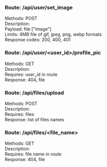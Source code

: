 ### Route: /api/user/set_image
Methods: POST  
Description:  
Payload: file ["image"]  
Limits: 4MB file of gif, jpeg, png, webp formats  
Response codes: 200, 400, 401  


### Route: /api/user/<user_id>/profile_pic
Methods: GET  
Description:  
Requires: user_id in route  
Response: 404, file  


### Route: /api/files/upload
Methods: POST  
Description:  
Requires: files  
Response: list of files names  


### Route: /api/files/<file_name>
Methods: GET  
Description:  
Requires: file name in route  
Response: 404, file  


